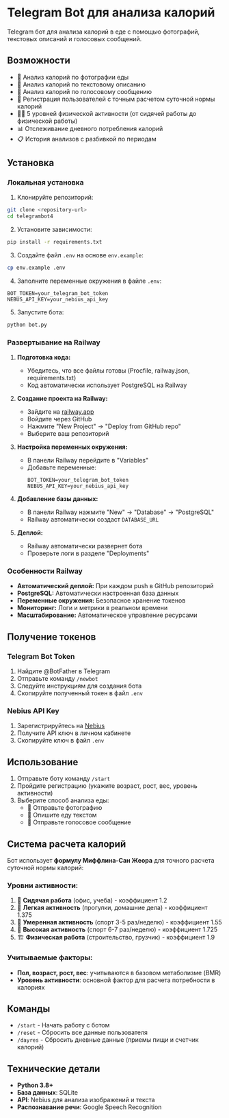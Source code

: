 # Telegram Bot для анализа калорий

Telegram бот для анализа калорий в еде с помощью фотографий, текстовых описаний и голосовых сообщений.

## Возможности

- 📸 Анализ калорий по фотографии еды
- 📝 Анализ калорий по текстовому описанию
- 🎤 Анализ калорий по голосовому сообщению
- 👤 Регистрация пользователей с точным расчетом суточной нормы калорий
- 🏃‍♂️ 5 уровней физической активности (от сидячей работы до физической работы)
- 📊 Отслеживание дневного потребления калорий
- 📋 История анализов с разбивкой по периодам

## Установка

### Локальная установка

1. Клонируйте репозиторий:
```bash
git clone <repository-url>
cd telegrambot4
```

2. Установите зависимости:
```bash
pip install -r requirements.txt
```

3. Создайте файл `.env` на основе `env.example`:
```bash
cp env.example .env
```

4. Заполните переменные окружения в файле `.env`:
```
BOT_TOKEN=your_telegram_bot_token
NEBUS_API_KEY=your_nebius_api_key
```

5. Запустите бота:
```bash
python bot.py
```

### Развертывание на Railway

1. **Подготовка кода:**
   - Убедитесь, что все файлы готовы (Procfile, railway.json, requirements.txt)
   - Код автоматически использует PostgreSQL на Railway

2. **Создание проекта на Railway:**
   - Зайдите на [railway.app](https://railway.app)
   - Войдите через GitHub
   - Нажмите "New Project" → "Deploy from GitHub repo"
   - Выберите ваш репозиторий

3. **Настройка переменных окружения:**
   - В панели Railway перейдите в "Variables"
   - Добавьте переменные:
     ```
     BOT_TOKEN=your_telegram_bot_token
     NEBUS_API_KEY=your_nebius_api_key
     ```

4. **Добавление базы данных:**
   - В панели Railway нажмите "New" → "Database" → "PostgreSQL"
   - Railway автоматически создаст `DATABASE_URL`

5. **Деплой:**
   - Railway автоматически развернет бота
   - Проверьте логи в разделе "Deployments"

### Особенности Railway

- **Автоматический деплой:** При каждом push в GitHub репозиторий
- **PostgreSQL:** Автоматически настроенная база данных
- **Переменные окружения:** Безопасное хранение токенов
- **Мониторинг:** Логи и метрики в реальном времени
- **Масштабирование:** Автоматическое управление ресурсами

## Получение токенов

### Telegram Bot Token
1. Найдите @BotFather в Telegram
2. Отправьте команду `/newbot`
3. Следуйте инструкциям для создания бота
4. Скопируйте полученный токен в файл `.env`

### Nebius API Key
1. Зарегистрируйтесь на [Nebius](https://nebius.com)
2. Получите API ключ в личном кабинете
3. Скопируйте ключ в файл `.env`

## Использование

1. Отправьте боту команду `/start`
2. Пройдите регистрацию (укажите возраст, рост, вес, уровень активности)
3. Выберите способ анализа еды:
   - 📸 Отправьте фотографию
   - 📝 Опишите еду текстом
   - 🎤 Отправьте голосовое сообщение

## Система расчета калорий

Бот использует **формулу Миффлина-Сан Жеора** для точного расчета суточной нормы калорий:

### Уровни активности:
1. 🏢 **Сидячая работа** (офис, учеба) - коэффициент 1.2
2. 🚶 **Легкая активность** (прогулки, домашние дела) - коэффициент 1.375
3. 🏃 **Умеренная активность** (спорт 3-5 раз/неделю) - коэффициент 1.55
4. 💪 **Высокая активность** (спорт 6-7 раз/неделю) - коэффициент 1.725
5. 🏗️ **Физическая работа** (строительство, грузчик) - коэффициент 1.9

### Учитываемые факторы:
- **Пол, возраст, рост, вес**: учитываются в базовом метаболизме (BMR)
- **Уровень активности**: основной фактор для расчета потребности в калориях

## Команды

- `/start` - Начать работу с ботом
- `/reset` - Сбросить все данные пользователя
- `/dayres` - Сбросить дневные данные (приемы пищи и счетчик калорий)

## Технические детали

- **Python 3.8+**
- **База данных**: SQLite
- **API**: Nebius для анализа изображений и текста
- **Распознавание речи**: Google Speech Recognition

